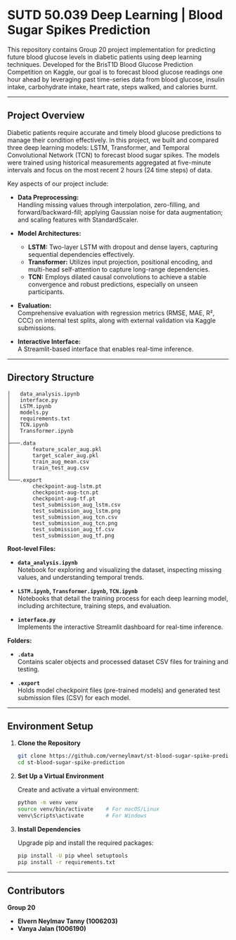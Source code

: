 # SUTD 50.039 Deep Learning | Blood Sugar Spikes Prediction

This repository contains Group 20 project implementation for predicting future blood glucose levels in diabetic patients using deep learning techniques. Developed for the BrisT1D Blood Glucose Prediction Competition on Kaggle, our goal is to forecast blood glucose readings one hour ahead by leveraging past time-series data from blood glucose, insulin intake, carbohydrate intake, heart rate, steps walked, and calories burnt.

---

## Project Overview

Diabetic patients require accurate and timely blood glucose predictions to manage their condition effectively. In this project, we built and compared three deep learning models: LSTM, Transformer, and Temporal Convolutional Network (TCN) to forecast blood sugar spikes. The models were trained using historical measurements aggregated at five-minute intervals and focus on the most recent 2 hours (24 time steps) of data.

Key aspects of our project include:

- **Data Preprocessing:**  
  Handling missing values through interpolation, zero-filling, and forward/backward-fill; applying Gaussian noise for data augmentation; and scaling features with StandardScaler.
  
- **Model Architectures:**  
  - **LSTM:** Two-layer LSTM with dropout and dense layers, capturing sequential dependencies effectively.  
  - **Transformer:** Utilizes input projection, positional encoding, and multi-head self-attention to capture long-range dependencies.  
  - **TCN:** Employs dilated causal convolutions to achieve a stable convergence and robust predictions, especially on unseen participants.
  
- **Evaluation:**  
  Comprehensive evaluation with regression metrics (RMSE, MAE, R², CCC) on internal test splits, along with external validation via Kaggle submissions.

- **Interactive Interface:**  
  A Streamlit-based interface that enables real-time inference.

---

## Directory Structure

```
│   data_analysis.ipynb
│   interface.py
│   LSTM.ipynb
│   models.py
│   requirements.txt
│   TCN.ipynb
│   Transformer.ipynb
│   
├───.data
│       feature_scaler_aug.pkl
│       target_scaler_aug.pkl
│       train_aug_mean.csv
│       train_test_aug.csv
│
└───.export
        checkpoint-aug-lstm.pt
        checkpoint-aug-tcn.pt
        checkpoint-aug-tf.pt
        test_submission_aug_lstm.csv
        test_submission_aug_lstm.png
        test_submission_aug_tcn.csv
        test_submission_aug_tcn.png
        test_submission_aug_tf.csv
        test_submission_aug_tf.png
```

**Root-level Files:**

- **`data_analysis.ipynb`**  
  Notebook for exploring and visualizing the dataset, inspecting missing values, and understanding temporal trends.

- **`LSTM.ipynb`, `Transformer.ipynb`, `TCN.ipynb`**  
  Notebooks that detail the training process for each deep learning model, including architecture, training steps, and evaluation.

- **`interface.py`**  
  Implements the interactive Streamlit dashboard for real-time inference.

**Folders:**

- **`.data`**  
  Contains scaler objects and processed dataset CSV files for training and testing.

- **`.export`**  
  Holds model checkpoint files (pre-trained models) and generated test submission files (CSV) for each model.

---

## Environment Setup

1. **Clone the Repository**

   ```bash
   git clone https://github.com/verneylmavt/st-blood-sugar-spike-prediction.git
   cd st-blood-sugar-spike-prediction
   ```

2. **Set Up a Virtual Environment**

   Create and activate a virtual environment:

   ```bash
   python -m venv venv
   source venv/bin/activate    # For macOS/Linux
   venv\Scripts\activate       # For Windows
   ```

3. **Install Dependencies**

   Upgrade pip and install the required packages:

   ```bash
   pip install -U pip wheel setuptools
   pip install -r requirements.txt
   ```

---

## Contributors

**Group 20**  
- **Elvern Neylmav Tanny (1006203)**
- **Vanya Jalan (1006190)**  